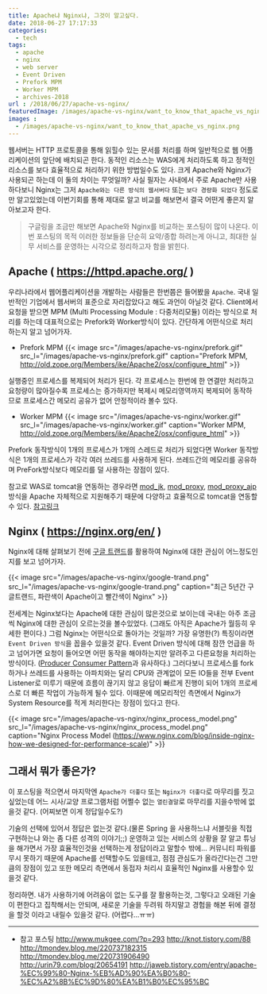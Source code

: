 ```yaml
---
title: Apache냐 Nginx냐, 그것이 알고싶다.
date: 2018-06-27 17:17:33
categories:
  - tech
tags: 
  - apache
  - nginx
  - web server
  - Event Driven
  - Prefork MPM
  - Worker MPM
  - archives-2018
url : /2018/06/27/apache-vs-nginx/
featuredImage: /images/apache-vs-nginx/want_to_know_that_apache_vs_nginx.png
images :
  - /images/apache-vs-nginx/want_to_know_that_apache_vs_nginx.png
---
```

웹서버는 HTTP 프로토콜을 통해 읽힐수 있는 문서를 처리를 하며 일반적으로 웹 어플리케이션의 앞단에 배치되곤 한다. 동적인 리소스는 WAS에게 처리하도록 하고 정적인 리소스를 보다 효율적으로 처리하기 위한 방법일수도 있다. 크게 Apache와 Nginx가 사용되곤 하는데 이 둘의 차이는 무엇일까?<!-- more --> 사실 필자는 사내에서 주로 Apache만 사용하다보니 Nginx는 그저 `Apache와는 다른 방식의 웹서버다` 또는 `보다 경량화 되었다` 정도로만 알고있었는데 이번기회를 통해 제대로 알고 비교를 해보면서 결국 어떤게 좋은지 알아보고자 한다.

> 구글링을 조금만 해보면 Apache와 Nginx를 비교하는 포스팅이 많이 나온다. 이번 포스팅의 목적 이러한 정보들을 단순히 요약/종합 하려는게 아니고, 최대한 실무 서비스를 운영하는 시각으로 정리하고자 함을 밝힌다.

## Apache ( https://httpd.apache.org/ )
우리나라에서 웹어플리케이션을 개발하는 사람들은 한번쯤은 들어봤을 `Apache`. 국내 일반적인 기업에서 웹서버의 표준으로 자리잡았다고 해도 과언이 아닐것 같다. Client에서 요청을 받으면 MPM (Multi Processing Module : 다중처리모듈) 이라는 방식으로 처리를 하는데 대표적으로는 Prefork와 Worker방식이 있다. 간단하게 어떤식으로 처리하는지 알고 넘어가자.
- Prefork MPM
{{< image src="/images/apache-vs-nginx/prefork.gif" src_l="/images/apache-vs-nginx/prefork.gif" caption="Prefork MPM, http://old.zope.org/Members/ike/Apache2/osx/configure_html" >}}

실행중인 프로세스를 복제되어 처리가 된다. 각 프로세스는 한번에 한 연결만 처리하고 요청량이 많아질수록 프로세스는 증가하지만 복제시 메모리영역까지 복제되어 동작하므로 프로세스간 메모리 공유가 없어 안정적이라 볼수 있다.
- Worker MPM
{{< image src="/images/apache-vs-nginx/worker.gif" src_l="/images/apache-vs-nginx/worker.gif" caption="Worker MPM, http://old.zope.org/Members/ike/Apache2/osx/configure_html" >}}

Prefork 동작방식이 1개의 프로세스가 1개의 스레드로 처리가 되었다면 Worker 동작방식은 1개의 프로세스가 각각 여러 쓰레드를 사용하게 된다. 쓰레드간의 메모리를 공유하며 PreFork방식보다 메모리를 덜 사용하는 장점이 있다.

참고로 WAS로 tomcat을 연동하는 경우라면 [mod_jk](https://tomcat.apache.org/download-connectors.cgi), [mod_proxy](https://httpd.apache.org/docs/2.4/mod/mod_proxy.html), [mod_proxy_ajp](https://httpd.apache.org/docs/2.4/mod/mod_proxy_ajp.html) 방식을 Apache 자체적으로 지원해주기 때문에 다양하고 효율적으로 tomcat을 연동할수 있다. [참고링크](https://www.lesstif.com/pages/viewpage.action?pageId=12943367)

## Nginx ( https://nginx.org/en/ )
Nginx에 대해 살펴보기 전에 [구글 트랜드](https://trends.google.co.kr)를 활용하여 Nginx에 대한 관심이 어느정도인지를 보고 넘어가자.

{{< image src="/images/apache-vs-nginx/google-trand.png" src_l="/images/apache-vs-nginx/google-trand.png" caption="최근 5년간 구글트랜드, 파란색이 Apache이고 빨간색이 Nginx" >}}

전세계는 Nginx보다는 Apache에 대한 관심이 많은것으로 보이는데 국내는 아주 조금씩 Nginx에 대한 관심이 오르는것을 볼수있었다. (그래도 아직은 Apache가 월등히 우세한 편이다.)
그럼 Nginx는 어떤식으로 돌아가는 것일까? 가장 유명한(?) 특징이라면 `Event Driven 방식`을 꼽을수 있을것 같다. Event Driven 방식에 대해 잠깐 언급을 하고 넘어가면 요청이 들어오면 어떤 동작을 해야하는지만 알려주고 다른요청을 처리하는 방식이다. ([Producer Consumer Pattern](https://dzone.com/articles/producer-consumer-pattern)과 유사하다.) 그러다보니 프로세스를 fork하거나 쓰레드를 사용하는 아파치와는 달리 CPU와 관계없이 모든 IO들을 전부 Event Listener로 미루기 때문에 흐름이 끊기지 않고 응답이 빠르게 진행이 되어 1개의 프로세스로 더 빠른 작업이 가능하게 될수 있다. 이때문에 메모리적인 측면에서 Nginx가 System Resource를 적게 처리한다는 장점이 있다고 한다.

{{< image src="/images/apache-vs-nginx/nginx_process_model.png" src_l="/images/apache-vs-nginx/nginx_process_model.png" caption="Nginx Process Model (https://www.nginx.com/blog/inside-nginx-how-we-designed-for-performance-scale)" >}}

## 그래서 뭐가 좋은가?

이 포스팅을 적으면서 마지막엔 `Apache가 더좋다` 또는 `Nginx가 더좋다`로 마무리를 짓고 싶었는데 어느 시사/교양 프로그램처럼 어쩔수 없는 `열린결말`로 마무리를 지을수밖에 없을것 같다. (어찌보면 이게 정답일수도?)

기술의 선택에 있어서 정답은 없는것 같다.(물론 Spring 을 사용하느냐 서블릿을 직접 구현하는냐 와는 좀 다른 성격의 이야기;;) 운영하고 있는 서비스의 상황을 잘 알고 튜닝을 해가면서 가장 효율적인것을 선택하는게 정답이라고 말할수 밖에... 커뮤니티 파워를 무시 못하기 때문에 Apache를 선택할수도 있을테고, 점점 관심도가 올라간다는건 그만큼의 장점이 있고 또한 메모리 측면에서 동접자 처리시 효율적인 Nginx를 사용할수 있을것 같다. 

정리하면. 내가 사용하기에 어려움이 없는 도구를 잘 활용하는것, 그렇다고 오래된 기술이 편한다고 집착해서는 안되며, 새로운 기술을 두려워 하지말고 경험을 해본 뒤에 결정을 할것 이라고 내릴수 있을것 같다. (어렵다...ㅠㅠ)

---

- 참고 포스팅
http://www.mukgee.com/?p=293
http://knot.tistory.com/88
http://tmondev.blog.me/220737182315
http://tmondev.blog.me/220731906490
http://urin79.com/blog/20654191
http://jaweb.tistory.com/entry/apache-%EC%99%80-Nginx-%EB%AD%90%EA%B0%80-%EC%A2%8B%EC%9D%80%EA%B1%B0%EC%95%BC

